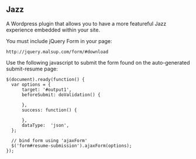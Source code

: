 ## Jazz

A Wordpress plugin that allows you to have a more featureful Jazz experience embedded within your site.

You must include jQuery Form in your page:

    http://jquery.malsup.com/form/#download

Use the following javascript to submit the form found on the auto-generated submit-resume page:

    $(document).ready(function() {
      var options = {
          target: '#output1',
          beforeSubmit: doValidation() {

          },
          success: function() {

          },
          dataType:  'json',
      };

      // bind form using 'ajaxForm'
      $('form#resume-submission').ajaxForm(options);
    });
